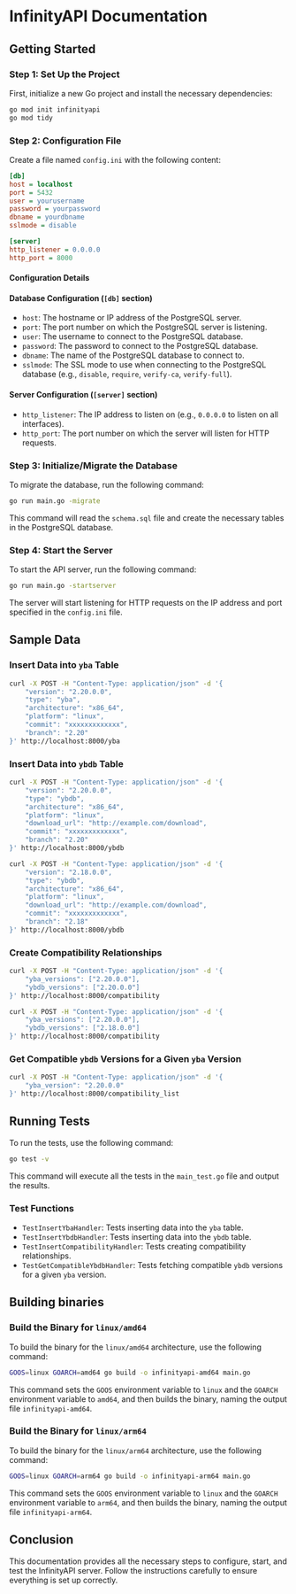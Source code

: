 # InfinityAPI Documentation

## Getting Started

### Step 1: Set Up the Project

First, initialize a new Go project and install the necessary dependencies:

```sh
go mod init infinityapi
go mod tidy
```

### Step 2: Configuration File

Create a file named `config.ini` with the following content:

```ini
[db]
host = localhost
port = 5432
user = yourusername
password = yourpassword
dbname = yourdbname
sslmode = disable

[server]
http_listener = 0.0.0.0
http_port = 8000
```

#### Configuration Details

#### Database Configuration (`[db]` section)

- `host`: The hostname or IP address of the PostgreSQL server.
- `port`: The port number on which the PostgreSQL server is listening.
- `user`: The username to connect to the PostgreSQL database.
- `password`: The password to connect to the PostgreSQL database.
- `dbname`: The name of the PostgreSQL database to connect to.
- `sslmode`: The SSL mode to use when connecting to the PostgreSQL database (e.g., `disable`, `require`, `verify-ca`, `verify-full`).

#### Server Configuration (`[server]` section)

- `http_listener`: The IP address to listen on (e.g., `0.0.0.0` to listen on all interfaces).
- `http_port`: The port number on which the server will listen for HTTP requests.

### Step 3: Initialize/Migrate the Database

To migrate the database, run the following command:

```sh
go run main.go -migrate
```

This command will read the `schema.sql` file and create the necessary tables in the PostgreSQL database.

### Step 4: Start the Server

To start the API server, run the following command:

```sh
go run main.go -startserver
```

The server will start listening for HTTP requests on the IP address and port specified in the `config.ini` file.

## Sample Data

### Insert Data into `yba` Table

```sh
curl -X POST -H "Content-Type: application/json" -d '{
    "version": "2.20.0.0",
    "type": "yba",
    "architecture": "x86_64",
    "platform": "linux",
    "commit": "xxxxxxxxxxxxx",
    "branch": "2.20"
}' http://localhost:8000/yba
```

### Insert Data into `ybdb` Table

```sh
curl -X POST -H "Content-Type: application/json" -d '{
    "version": "2.20.0.0",
    "type": "ybdb",
    "architecture": "x86_64",
    "platform": "linux",
    "download_url": "http://example.com/download",
    "commit": "xxxxxxxxxxxxx",
    "branch": "2.20"
}' http://localhost:8000/ybdb
```

```sh
curl -X POST -H "Content-Type: application/json" -d '{
    "version": "2.18.0.0",
    "type": "ybdb",
    "architecture": "x86_64",
    "platform": "linux",
    "download_url": "http://example.com/download",
    "commit": "xxxxxxxxxxxxx",
    "branch": "2.18"
}' http://localhost:8000/ybdb
```


### Create Compatibility Relationships

```sh
curl -X POST -H "Content-Type: application/json" -d '{
    "yba_versions": ["2.20.0.0"],
    "ybdb_versions": ["2.20.0.0"]
}' http://localhost:8000/compatibility
```

```sh
curl -X POST -H "Content-Type: application/json" -d '{
    "yba_versions": ["2.20.0.0"],
    "ybdb_versions": ["2.18.0.0"]
}' http://localhost:8000/compatibility
```


### Get Compatible `ybdb` Versions for a Given `yba` Version

```sh
curl -X POST -H "Content-Type: application/json" -d '{
    "yba_version": "2.20.0.0"
}' http://localhost:8000/compatibility_list
```

## Running Tests

To run the tests, use the following command:

```sh
go test -v
```

This command will execute all the tests in the `main_test.go` file and output the results.

### Test Functions

- `TestInsertYbaHandler`: Tests inserting data into the `yba` table.
- `TestInsertYbdbHandler`: Tests inserting data into the `ybdb` table.
- `TestInsertCompatibilityHandler`: Tests creating compatibility relationships.
- `TestGetCompatibleYbdbHandler`: Tests fetching compatible `ybdb` versions for a given `yba` version.

## Building binaries

### Build the Binary for `linux/amd64`

To build the binary for the `linux/amd64` architecture, use the following command:

```sh
GOOS=linux GOARCH=amd64 go build -o infinityapi-amd64 main.go
```

This command sets the `GOOS` environment variable to `linux` and the `GOARCH` environment variable to `amd64`, and then builds the binary, naming the output file `infinityapi-amd64`.

### Build the Binary for `linux/arm64`

To build the binary for the `linux/arm64` architecture, use the following command:

```sh
GOOS=linux GOARCH=arm64 go build -o infinityapi-arm64 main.go
```

This command sets the `GOOS` environment variable to `linux` and the `GOARCH` environment variable to `arm64`, and then builds the binary, naming the output file `infinityapi-arm64`.

## Conclusion

This documentation provides all the necessary steps to configure, start, and test the InfinityAPI server. Follow the instructions carefully to ensure everything is set up correctly.